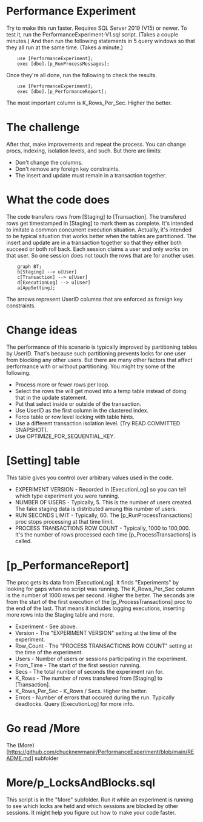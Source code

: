# Performance Experiment

Try to make this run faster. Requires SQL Server 2019 (V15) or newer. To test it, run the PerformanceExperiment-V1.sql script. (Takes a couple minutes.) And then run the following statements in 5 query windows so that they all run at the same time. (Takes a minute.)

		use [PerformanceExperiment];
		exec [dbo].[p_RunProcessMessages];

Once they're all done, run the following to check the results.

		use [PerformanceExperiment];
		exec [dbo].[p_PerformanceReport];

  The most important column is K_Rows_Per_Sec. Higher the better.

# The challenge
After that, make improvements and repeat the process. You can change procs, indexing, isolation levels, and such. But there are limits:
* Don't change the columns.
* Don't remove any foreign key constraints.
* The insert and update must remain in a transaction together.

# What the code does
The code transfers rows from [Staging] to [Transaction]. The transfered rows get timestamped in [Staging] to mark them as complete. It's intended to imitate a common concurrent execution situation. Actually, it's intended to be typical situation that works better when the tables are partitioned. The insert and update are in a transaction together so that they either both succeed or both roll back. Each session claims a user and only works on that user. So one session does not touch the rows that are for another user.

```mermaid
	graph BT;
	b[Staging] --> u[User]
	c[Transaction] --> u[User]
	d[ExecutionLog] --> u[User]
	a[AppSetting];
```
The arrows represent UserID columns that are enforced as foreign key constraints.

# Change ideas
The performance of this scenario is typically improved by partitioning tables by UserID. That's because such partitioning prevents locks for one user from blocking any other users. But there are many other factors that affect performance with or without partitioning. You might try some of the following.

- Process more or fewer rows per loop.
- Select the rows the will get moved into a temp table instead of doing that in the update statement.
- Put that select inside or outside of the transaction.
- Use UserID as the first column in the clustered index.
- Force table or row level locking with table hints.
- Use a different transaction isolation level. (Try READ COMMITTED SNAPSHOT).
- Use OPTIMIZE_FOR_SEQUENTIAL_KEY.

# [Setting] table
This table gives you control over arbitrary values used in the code. 
- EXPERIMENT VERSION - Recorded in [ExecutionLog] so you can tell which type experiment you were running.
- NUMBER OF USERS - Typically, 5. This is the number of users created. The fake staging data is distributed amung this number of users.
- RUN SECONDS LIMIT - Typically, 60. The [p_RunProcessTransactions] proc stops processing at that time limit.
- PROCESS TRANSACTIONS ROW COUNT - Typically, 1000 to 100,000. It's the number of rows processed each time [p_ProcessTransactions] is called.

# [p_PerformanceReport]
The proc gets its data from [ExecutionLog]. It finds "Experiments" by looking for gaps when no script was running. The K_Rows_Per_Sec column is the number of 1000 rows per second. Higher the better. The seconds are from the start of the first execution of the [p_ProcessTransactions] proc to the end of the last. That means it includes logging executions, inserting more rows into the Staging table and more.

- Experiment - See above.
- Version - The "EXPERIMENT VERSION" setting at the time of the experiment.
- Row_Count - The "PROCESS TRANSACTIONS ROW COUNT" setting at the time of the experiment.
- Users - Number of users or sessions participating in the experiment.
- From_Time - The start of the first session running.
- Secs - The total number of seconds the experiment ran for.
- K_Rows - The number of rows transfered from [Staging] to [Transaction].
- K_Rows_Per_Sec - K_Rows / Secs. Higher the better.
- Errors - Number of errors that occured during the run. Typically deadlocks. Query [ExecutionLog] for more info.

# Go read /More
The (More)[https://github.com/chucknewmanjr/PerformanceExperiment/blob/main/README.md] subfolder

# More/p_LocksAndBlocks.sql
This script is in the "More" subfolder. Run it while an experiment is running to see which locks are held and which sessions are blocked by other sessions. It might help you figure out how to make your code faster.






